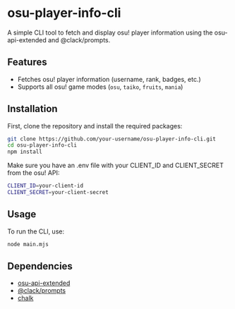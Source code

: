 # osu-player-info-cli

A simple CLI tool to fetch and display osu! player information using the osu-api-extended and @clack/prompts.

## Features

- Fetches osu! player information (username, rank, badges, etc.)
- Supports all osu! game modes (`osu`, `taiko`, `fruits`, `mania`)

## Installation

First, clone the repository and install the required packages:

```bash
git clone https://github.com/your-username/osu-player-info-cli.git
cd osu-player-info-cli
npm install
```

Make sure you have an .env file with your CLIENT_ID and CLIENT_SECRET from the osu! API:
```bash
CLIENT_ID=your-client-id
CLIENT_SECRET=your-client-secret
```

## Usage
To run the CLI, use:
```bash
node main.mjs
```

## Dependencies
- [osu-api-extended](https://www.npmjs.com/package/osu-api-extended)
- [@clack/prompts](https://www.npmjs.com/package/@clack/prompts)
- [chalk](https://www.npmjs.com/package/chalk)
